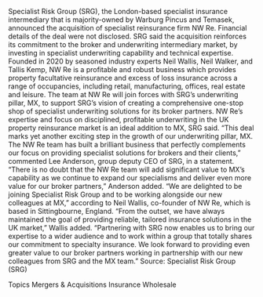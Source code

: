 Specialist Risk Group (SRG), the London-based specialist insurance intermediary that is majority-owned by Warburg Pincus and Temasek, announced the acquisition of specialist reinsurance firm NW Re.
Financial details of the deal were not disclosed.
SRG said the acquisition reinforces its commitment to the broker and underwriting intermediary market, by investing in specialist underwriting capability and technical expertise.
Founded in 2020 by seasoned industry experts Neil Wallis, Neil Walker, and Tallis Kemp, NW Re is a profitable and robust business which provides property facultative reinsurance and excess of loss insurance across a range of occupancies, including retail, manufacturing, offices, real estate and leisure.
The team at NW Re will join forces with SRG’s underwriting pillar, MX, to support SRG’s vision of creating a comprehensive one-stop shop of specialist underwriting solutions for its broker partners.
NW Re’s expertise and focus on disciplined, profitable underwriting in the UK property reinsurance market is an ideal addition to MX, SRG said.
“This deal marks yet another exciting step in the growth of our underwriting pillar, MX. The NW Re team has built a brilliant business that perfectly complements our focus on providing specialist solutions for brokers and their clients,” commented Lee Anderson, group deputy CEO of SRG, in a statement.
“There is no doubt that the NW Re team will add significant value to MX’s capability as we continue to expand our specialisms and deliver even more value for our broker partners,” Anderson added.
“We are delighted to be joining Specialist Risk Group and to be working alongside our new colleagues at MX,” according to Neil Wallis, co-founder of NW Re, which is based in Sittingbourne, England.
“From the outset, we have always maintained the goal of providing reliable, tailored insurance solutions in the UK market,” Wallis added. “Partnering with SRG now enables us to bring our expertise to a wider audience and to work within a group that totally shares our commitment to specialty insurance. We look forward to providing even greater value to our broker partners working in partnership with our new colleagues from SRG and the MX team.”
Source: Specialist Risk Group (SRG)

Topics
Mergers & Acquisitions
Insurance Wholesale

